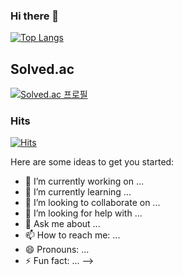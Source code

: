 ### Hi there 👋

<!--
**SeungHyeopChae/SeungHyeopChae** is a ✨ _special_ ✨ repository because its `README.md` (this file) appears on your GitHub profile.

### Github Stats

[![Anurag's github stats](https://github-readme-stats.vercel.app/api?username=SeungHyeopChae)](https://github.com/anuraghazra/github-readme-stats)



### Github Stats

<!-- [![Anurag's github stats](https://github-readme-stats.vercel.app/api?username=SeungHyeopChae)](https://github.com/anuraghazra/github-readme-stats) -->


 

[![Top Langs](https://github-readme-stats.vercel.app/api/top-langs/?username=SeungHyeopChae&layout=compact)](https://github.com/anuraghazra/github-readme-stats)


## Solved.ac 
[![Solved.ac
프로필](http://mazassumnida.wtf/api/v2/generate_badge?boj=yj04133)](https://solved.ac/yj04133)


### Hits
[![Hits](https://hits.seeyoufarm.com/api/count/incr/badge.svg?url=https%3A%2F%2Fgithub.com%2Fdnl7qjs&count_bg=%2379C83D&title_bg=%23555555&icon=&icon_color=%23E7E7E7&title=hits&edge_flat=false)](https://hits.seeyoufarm.com)



Here are some ideas to get you started:

- 🔭 I’m currently working on ...
- 🌱 I’m currently learning ...
- 👯 I’m looking to collaborate on ...
- 🤔 I’m looking for help with ...
- 💬 Ask me about ...
- 📫 How to reach me: ...
- 😄 Pronouns: ...
- ⚡ Fun fact: ...
-->
